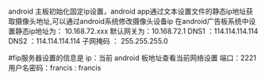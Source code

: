 ###
android 主板初始化固定ip设置，android app通过文本设置文件的静态ip地址获取摄像头地址,可以通过android系统修改摄像头设备ip
在android广告板系统中设置静态ip地址为： 10.168.72.xxx
默认网关为：10.168.72.1
DNS1 ：114.114.114.114
DNS2 ：114.114.114.114
子网掩码 ： 255.255.255.0


#fip服务器设置的信息是
ip：当前 android 板地址查看当前网络设置
端口：2221
用户名密码：francis : francis















